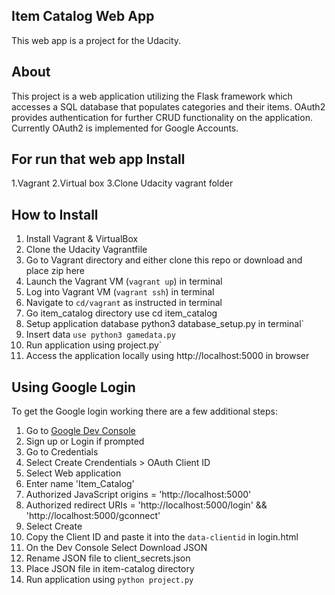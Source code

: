 ## Item Catalog Web App
This web app is a project for the Udacity.

## About
This project is a web application utilizing the Flask framework which accesses a SQL database that populates categories and their items. OAuth2 provides authentication for further CRUD functionality on the application. Currently OAuth2 is implemented for Google Accounts.

## For run that web app Install 
1.Vagrant
2.Virtual box
3.Clone Udacity vagrant folder

## How to Install
1. Install Vagrant & VirtualBox
2. Clone the Udacity Vagrantfile
3. Go to Vagrant directory and either clone this repo or download and place zip here
3. Launch the Vagrant VM (`vagrant up`) in terminal
4. Log into Vagrant VM (`vagrant ssh`) in terminal
5. Navigate to `cd/vagrant` as instructed in terminal
6. Go item_catalog directory use cd item_catalog
7. Setup application database python3 database_setup.py in terminal`
8. Insert data `use python3 gamedata.py`
9. Run application using project.py`
10. Access the application locally using http://localhost:5000 in browser


## Using Google Login
To get the Google login working there are a few additional steps:

1. Go to [Google Dev Console](https://console.developers.google.com)
2. Sign up or Login if prompted
3. Go to Credentials
4. Select Create Crendentials > OAuth Client ID
5. Select Web application
6. Enter name 'Item_Catalog'
7. Authorized JavaScript origins = 'http://localhost:5000'
8. Authorized redirect URIs = 'http://localhost:5000/login' && 'http://localhost:5000/gconnect'
9. Select Create
10. Copy the Client ID and paste it into the `data-clientid` in login.html
11. On the Dev Console Select Download JSON
12. Rename JSON file to client_secrets.json
13. Place JSON file in item-catalog directory 
14. Run application using `python project.py`


